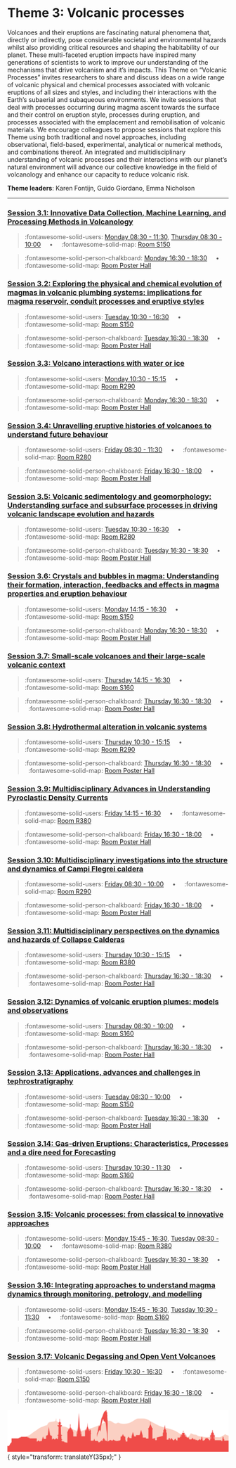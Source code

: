 # Theme 3: Volcanic processes

Volcanoes and their eruptions are fascinating natural phenomena that, directly or indirectly, pose considerable societal and environmental hazards whilst also providing critical resources and shaping the habitability of our planet. These multi-faceted eruption impacts have inspired many generations of scientists to work to improve our understanding of the mechanisms that drive volcanism and it’s impacts. This Theme on “Volcanic Processes” invites researchers to share and discuss ideas on a wide range of volcanic physical and chemical processes associated with volcanic eruptions of all sizes and styles, and including their interactions with the Earth’s subaerial and subaqueous environments. We invite sessions that deal with processes occurring during magma ascent towards the surface and their control on eruption style, processes during eruption, and processes associated with the emplacement and remobilisation of volcanic materials. We encourage colleagues to propose sessions that explore this Theme using both traditional and novel approaches, including observational, field-based, experimental, analytical or numerical methods, and combinations thereof. An integrated and multidisciplinary understanding of volcanic processes and their interactions with our planet’s natural environment will advance our collective knowledge in the field of volcanology and enhance our capacity to reduce volcanic risk. 

**Theme leaders**: Karen Fontijn, Guido Giordano, Emma Nicholson

---

### [Session 3.1: Innovative Data Collection, Machine Learning, and Processing Methods in Volcanology](sessions/session-3-1.md)

> :fontawesome-solid-users: [Monday 08:30 - 11:30](sessions_comparison.md#__tabbed_1_1), [Thursday 08:30 - 10:00](sessions_comparison.md#__tabbed_3_5) &nbsp; &nbsp; • &nbsp; &nbsp; :fontawesome-solid-map: [Room S150](maps_venue.md#__tabbed_1_2)

> :fontawesome-solid-person-chalkboard: [Monday 16:30 - 18:30](sessions_comparison.md#__tabbed_1_6) &nbsp; &nbsp; • &nbsp; &nbsp; :fontawesome-solid-map: [Room Poster Hall](maps_venue.md#__tabbed_1_1)

### [Session 3.2: Exploring the physical and chemical evolution of magmas in volcanic plumbing systems: implications for magma reservoir, conduit processes and eruptive styles](sessions/session-3-2.md)

> :fontawesome-solid-users: [Tuesday 10:30 - 16:30](sessions_comparison.md#__tabbed_2_1) &nbsp; &nbsp; • &nbsp; &nbsp; :fontawesome-solid-map: [Room S150](maps_venue.md#__tabbed_1_2)

> :fontawesome-solid-person-chalkboard: [Tuesday 16:30 - 18:30](sessions_comparison.md#__tabbed_2_6) &nbsp; &nbsp; • &nbsp; &nbsp; :fontawesome-solid-map: [Room Poster Hall](maps_venue.md#__tabbed_1_1)

### [Session 3.3: Volcano interactions with water or ice](sessions/session-3-3.md)

> :fontawesome-solid-users: [Monday 10:30 - 15:15](sessions_comparison.md#__tabbed_1_4) &nbsp; &nbsp; • &nbsp; &nbsp; :fontawesome-solid-map: [Room R290](maps_venue.md#__tabbed_1_1)

> :fontawesome-solid-person-chalkboard: [Monday 16:30 - 18:30](sessions_comparison.md#__tabbed_1_6) &nbsp; &nbsp; • &nbsp; &nbsp; :fontawesome-solid-map: [Room Poster Hall](maps_venue.md#__tabbed_1_1)

### [Session 3.4: Unravelling eruptive histories of volcanoes to understand future behaviour](sessions/session-3-4.md)

> :fontawesome-solid-users: [Friday 08:30 - 11:30](sessions_comparison.md#__tabbed_4_3) &nbsp; &nbsp; • &nbsp; &nbsp; :fontawesome-solid-map: [Room R280](maps_venue.md#__tabbed_1_1)

> :fontawesome-solid-person-chalkboard: [Friday 16:30 - 18:00](sessions_comparison.md#__tabbed_4_6) &nbsp; &nbsp; • &nbsp; &nbsp; :fontawesome-solid-map: [Room Poster Hall](maps_venue.md#__tabbed_1_1)

### [Session 3.5: Volcanic sedimentology and geomorphology: Understanding surface and subsurface processes in driving volcanic landscape evolution and hazards](sessions/session-3-5.md)

> :fontawesome-solid-users: [Tuesday 10:30 - 16:30](sessions_comparison.md#__tabbed_2_3) &nbsp; &nbsp; • &nbsp; &nbsp; :fontawesome-solid-map: [Room R280](maps_venue.md#__tabbed_1_1)

> :fontawesome-solid-person-chalkboard: [Tuesday 16:30 - 18:30](sessions_comparison.md#__tabbed_2_6) &nbsp; &nbsp; • &nbsp; &nbsp; :fontawesome-solid-map: [Room Poster Hall](maps_venue.md#__tabbed_1_1)

### [Session 3.6: Crystals and bubbles in magma: Understanding their formation, interaction, feedbacks and effects in magma properties and eruption behaviour](sessions/session-3-6.md)

> :fontawesome-solid-users: [Monday 14:15 - 16:30](sessions_comparison.md#__tabbed_1_1) &nbsp; &nbsp; • &nbsp; &nbsp; :fontawesome-solid-map: [Room S150](maps_venue.md#__tabbed_1_2)

> :fontawesome-solid-person-chalkboard: [Monday 16:30 - 18:30](sessions_comparison.md#__tabbed_1_6) &nbsp; &nbsp; • &nbsp; &nbsp; :fontawesome-solid-map: [Room Poster Hall](maps_venue.md#__tabbed_1_1)

### [Session 3.7: Small-scale volcanoes and their large-scale volcanic context](sessions/session-3-7.md)

> :fontawesome-solid-users: [Thursday 14:15 - 16:30](sessions_comparison.md#__tabbed_3_2) &nbsp; &nbsp; • &nbsp; &nbsp; :fontawesome-solid-map: [Room S160](maps_venue.md#__tabbed_1_2)

> :fontawesome-solid-person-chalkboard: [Thursday 16:30 - 18:30](sessions_comparison.md#__tabbed_3_6) &nbsp; &nbsp; • &nbsp; &nbsp; :fontawesome-solid-map: [Room Poster Hall](maps_venue.md#__tabbed_1_1)

### [Session 3.8: Hydrothermal alteration in volcanic systems](sessions/session-3-8.md)

> :fontawesome-solid-users: [Thursday 10:30 - 15:15](sessions_comparison.md#__tabbed_3_4) &nbsp; &nbsp; • &nbsp; &nbsp; :fontawesome-solid-map: [Room R290](maps_venue.md#__tabbed_1_1)

> :fontawesome-solid-person-chalkboard: [Thursday 16:30 - 18:30](sessions_comparison.md#__tabbed_3_6) &nbsp; &nbsp; • &nbsp; &nbsp; :fontawesome-solid-map: [Room Poster Hall](maps_venue.md#__tabbed_1_1)

### [Session 3.9: Multidisciplinary Advances in Understanding Pyroclastic Density Currents](sessions/session-3-9.md)

> :fontawesome-solid-users: [Friday 14:15 - 16:30](sessions_comparison.md#__tabbed_4_5) &nbsp; &nbsp; • &nbsp; &nbsp; :fontawesome-solid-map: [Room R380](maps_venue.md#__tabbed_1_1)

> :fontawesome-solid-person-chalkboard: [Friday 16:30 - 18:00](sessions_comparison.md#__tabbed_4_6) &nbsp; &nbsp; • &nbsp; &nbsp; :fontawesome-solid-map: [Room Poster Hall](maps_venue.md#__tabbed_1_1)

### [Session 3.10: Multidisciplinary investigations into the structure and dynamics of Campi Flegrei caldera](sessions/session-3-10.md)

> :fontawesome-solid-users: [Friday 08:30 - 10:00](sessions_comparison.md#__tabbed_4_4) &nbsp; &nbsp; • &nbsp; &nbsp; :fontawesome-solid-map: [Room R290](maps_venue.md#__tabbed_1_1)

> :fontawesome-solid-person-chalkboard: [Friday 16:30 - 18:00](sessions_comparison.md#__tabbed_4_6) &nbsp; &nbsp; • &nbsp; &nbsp; :fontawesome-solid-map: [Room Poster Hall](maps_venue.md#__tabbed_1_1)

### [Session 3.11: Multidisciplinary perspectives on the dynamics and hazards of Collapse Calderas](sessions/session-3-11.md)

> :fontawesome-solid-users: [Thursday 10:30 - 15:15](sessions_comparison.md#__tabbed_3_5) &nbsp; &nbsp; • &nbsp; &nbsp; :fontawesome-solid-map: [Room R380](maps_venue.md#__tabbed_1_1)

> :fontawesome-solid-person-chalkboard: [Thursday 16:30 - 18:30](sessions_comparison.md#__tabbed_3_6) &nbsp; &nbsp; • &nbsp; &nbsp; :fontawesome-solid-map: [Room Poster Hall](maps_venue.md#__tabbed_1_1)

### [Session 3.12: Dynamics of volcanic eruption plumes: models and observations](sessions/session-3-12.md)

> :fontawesome-solid-users: [Thursday 08:30 - 10:00](sessions_comparison.md#__tabbed_3_2) &nbsp; &nbsp; • &nbsp; &nbsp; :fontawesome-solid-map: [Room S160](maps_venue.md#__tabbed_1_2)

> :fontawesome-solid-person-chalkboard: [Thursday 16:30 - 18:30](sessions_comparison.md#__tabbed_3_6) &nbsp; &nbsp; • &nbsp; &nbsp; :fontawesome-solid-map: [Room Poster Hall](maps_venue.md#__tabbed_1_1)

### [Session 3.13: Applications, advances and challenges in tephrostratigraphy](sessions/session-3-13.md)

> :fontawesome-solid-users: [Tuesday 08:30 - 10:00](sessions_comparison.md#__tabbed_2_1) &nbsp; &nbsp; • &nbsp; &nbsp; :fontawesome-solid-map: [Room S150](maps_venue.md#__tabbed_1_2)

> :fontawesome-solid-person-chalkboard: [Tuesday 16:30 - 18:30](sessions_comparison.md#__tabbed_2_6) &nbsp; &nbsp; • &nbsp; &nbsp; :fontawesome-solid-map: [Room Poster Hall](maps_venue.md#__tabbed_1_1)

### [Session 3.14: Gas-driven Eruptions: Characteristics, Processes and a dire need for Forecasting](sessions/session-3-14.md)

> :fontawesome-solid-users: [Thursday 10:30 - 11:30](sessions_comparison.md#__tabbed_3_2) &nbsp; &nbsp; • &nbsp; &nbsp; :fontawesome-solid-map: [Room S160](maps_venue.md#__tabbed_1_2)

> :fontawesome-solid-person-chalkboard: [Thursday 16:30 - 18:30](sessions_comparison.md#__tabbed_3_6) &nbsp; &nbsp; • &nbsp; &nbsp; :fontawesome-solid-map: [Room Poster Hall](maps_venue.md#__tabbed_1_1)

### [Session 3.15: Volcanic processes: from classical to innovative approaches](sessions/session-3-15.md)

> :fontawesome-solid-users: [Monday 15:45 - 16:30](sessions_comparison.md#__tabbed_1_5), [Tuesday 08:30 - 10:00](sessions_comparison.md#__tabbed_2_3) &nbsp; &nbsp; • &nbsp; &nbsp; :fontawesome-solid-map: [Room R380](maps_venue.md#__tabbed_1_1)

> :fontawesome-solid-person-chalkboard: [Tuesday 16:30 - 18:30](sessions_comparison.md#__tabbed_2_6) &nbsp; &nbsp; • &nbsp; &nbsp; :fontawesome-solid-map: [Room Poster Hall](maps_venue.md#__tabbed_1_1)

### [Session 3.16: Integrating approaches to understand magma dynamics through monitoring, petrology, and modelling](sessions/session-3-16.md)

> :fontawesome-solid-users: [Monday 15:45 - 16:30](sessions_comparison.md#__tabbed_1_2), [Tuesday 10:30 - 11:30](sessions_comparison.md#__tabbed_2_4) &nbsp; &nbsp; • &nbsp; &nbsp; :fontawesome-solid-map: [Room S160](maps_venue.md#__tabbed_1_2)

> :fontawesome-solid-person-chalkboard: [Tuesday 16:30 - 18:30](sessions_comparison.md#__tabbed_2_6) &nbsp; &nbsp; • &nbsp; &nbsp; :fontawesome-solid-map: [Room Poster Hall](maps_venue.md#__tabbed_1_1)

### [Session 3.17: Volcanic Degassing and Open Vent Volcanoes](sessions/session-3-17.md)

> :fontawesome-solid-users: [Friday 10:30 - 16:30](sessions_comparison.md#__tabbed_4_1) &nbsp; &nbsp; • &nbsp; &nbsp; :fontawesome-solid-map: [Room S150](maps_venue.md#__tabbed_1_2)

> :fontawesome-solid-person-chalkboard: [Friday 16:30 - 18:00](sessions_comparison.md#__tabbed_4_6) &nbsp; &nbsp; • &nbsp; &nbsp; :fontawesome-solid-map: [Room Poster Hall](maps_venue.md#__tabbed_1_1)

![Footer](img/footer.png){  style="transform: translateY(35px);" }
